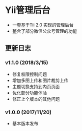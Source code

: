 # Yii管理后台
- 一套基于Tii 2.0 实现的管理后台
- 整合了部分微信公众号管理的功能

## 更新日志
### v1.1.0 (2018/3/15)
 - 修复权限控制问题
 - 增加多图上传和图片裁剪上传
 - 主题切换支持到内页页面
 - 优化部分功能体验
 - 修正上个版本的其他问题

### v1.0.0 (2017/11/20)
 - 基本版本发布
